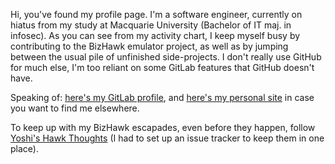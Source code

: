 Hi, you've found my profile page. I'm a software engineer, currently on hiatus from my study at Macquarie University (Bachelor of IT maj. in infosec). As you can see from my activity chart, I keep myself busy by contributing to the BizHawk emulator project, as well as by jumping between the usual pile of unfinished side-projects. I don't really use GitHub for much else, I'm too reliant on some GitLab features that GitHub doesn't have.

Speaking of: [here's my GitLab profile](https://gitlab.com/YoshiRulz), and [here's my personal site](https://yoshirulz.dev) in case you want to find me elsewhere.

To keep up with my BizHawk escapades, even before they happen, follow [Yoshi's Hawk Thoughts](https://gitlab.com/YoshiRulz/yoshis-hawk-thoughts) (I had to set up an issue tracker to keep them in one place).
